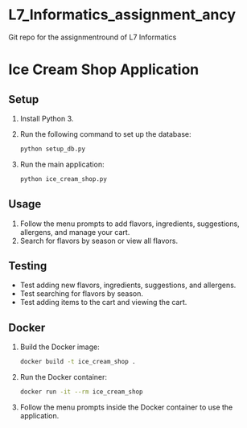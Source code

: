 # L7_Informatics_assignment_ancy
Git repo for the assignmentround of L7 Informatics

# Ice Cream Shop Application

## Setup

1. Install Python 3.
2. Run the following command to set up the database:

    ```sh
    python setup_db.py
    ```

3. Run the main application:

    ```sh
    python ice_cream_shop.py
    ```

## Usage

1. Follow the menu prompts to add flavors, ingredients, suggestions, allergens, and manage your cart.
2. Search for flavors by season or view all flavors.

## Testing

- Test adding new flavors, ingredients, suggestions, and allergens.
- Test searching for flavors by season.
- Test adding items to the cart and viewing the cart.

## Docker

1. Build the Docker image:

    ```sh
    docker build -t ice_cream_shop .
    ```

2. Run the Docker container:

    ```sh
    docker run -it --rm ice_cream_shop
    ```

3. Follow the menu prompts inside the Docker container to use the application.
